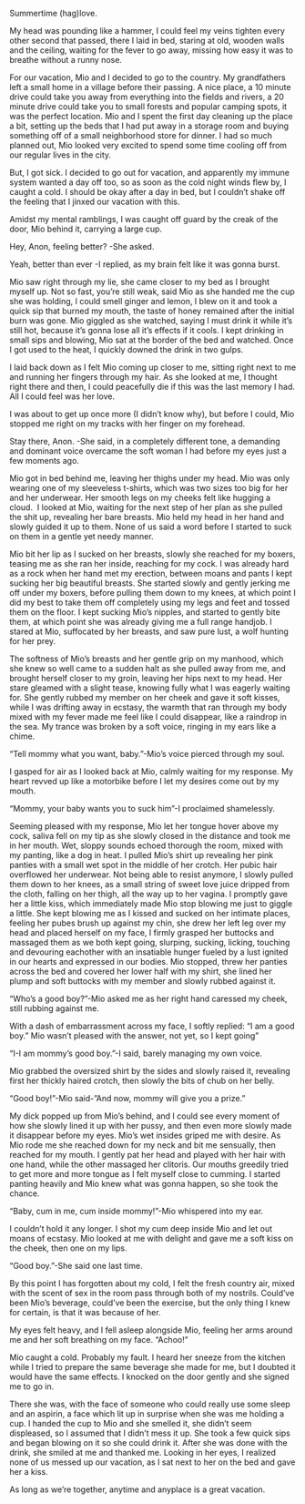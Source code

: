 Summertime (hag)love.

My head was pounding like a hammer, I could feel my veins tighten every other second that passed, there I laid in bed, staring at old, wooden walls and the ceiling, waiting for the fever to go away, missing how easy it was to breathe without a runny nose.

For our vacation, Mio and I decided to go to the country. My grandfathers left a small home in a village before their passing. A nice place, a 10 minute drive could take you away from everything into the fields and rivers, a 20 minute drive could take you to small forests and popular camping spots, it was the perfect location. Mio and I spent the first day cleaning up the place a bit, setting up the beds that I had put away in a storage room and buying something off of a small neighborhood store for dinner. I had so much planned out, Mio looked very excited to spend some time cooling off from our regular lives in the city.

But, I got sick. I decided to go out for vacation, and apparently my immune system wanted a day off too, so as soon as the cold night winds flew by, I caught a cold. I should be okay after a day in bed, but I couldn’t shake off the feeling that I jinxed our vacation with this.

Amidst my mental ramblings, I was caught off guard by the creak of the door, Mio behind it, carrying a large cup.

Hey, Anon, feeling better? -She asked.

Yeah, better than ever -I replied, as my brain felt like it was gonna burst.

Mio saw right through my lie, she came closer to my bed as I brought myself up. Not so fast, you’re still weak, said Mio as she handed me the cup she was holding, I could smell ginger and lemon, I blew on it and took a quick sip that burned my mouth, the taste of honey remained after the initial burn was gone. Mio giggled as she watched, saying I must drink it while it’s still hot, because it’s gonna lose all it’s effects if it cools. I kept drinking in small sips and blowing, Mio sat at the border of the bed and watched. Once I got used to the heat, I quickly downed the drink in two gulps.

I laid back down as I felt Mio coming up closer to me, sitting right next to me and running her fingers through my hair. As she looked at me, I thought right there and then, I could peacefully die if this was the last memory I had. All I could feel was her love.

I was about to get up once more (I didn’t know why), but before I could, Mio stopped me right on my tracks with her finger on my forehead.

Stay there, Anon. -She said, in a completely different tone, a demanding and dominant voice overcame the soft woman I had before my eyes just a few moments ago.

  Mio got in bed behind me, leaving her thighs under my head. Mio was only wearing one of my sleeveless t-shirts, which was two sizes too big for her and her underwear. Her smooth legs on my cheeks felt like hugging a cloud.  I looked at Mio, waiting for the next step of her plan as she pulled the shit up, revealing her bare breasts. Mio held my head in her hand and slowly guided it up to them. None of us said a word before I started to suck on them in a gentle yet needy manner.

Mio bit her lip as I sucked on her breasts, slowly she reached for my boxers, teasing me as she ran her inside, reaching for my cock. I was already hard as a rock when  her hand met my erection, between moans and pants I kept sucking her big beautiful breasts. She started slowly and gently jerking me off under my boxers, before pulling them down to my knees, at which point I did my best to take them off completely using my legs and feet and tossed them on the floor. I kept sucking Mio’s nipples, and started to gently bite them, at which point she was already giving me a full range handjob. I stared at Mio, suffocated by her breasts, and saw pure lust, a wolf hunting for her prey.

The softness of Mio’s breasts and her gentle grip on my manhood, which she knew so well came to a sudden halt as she pulled away from me, and brought herself closer to my groin, leaving her hips next to my head. Her stare gleamed with a slight tease, knowing fully what I was eagerly waiting for. She gently rubbed my member on her cheek and gave it soft kisses, while I was drifting away in ecstasy, the warmth that ran through my body mixed with my fever made me feel like I could disappear, like a raindrop in the sea. My trance was broken by a soft voice, ringing in my ears like a chime.

“Tell mommy what you want, baby.”-Mio’s voice pierced through my soul.

I gasped for air as I looked back at Mio, calmly waiting for my response. My heart revved up like a motorbike before I let my desires come out by my mouth.

“Mommy, your baby wants you to suck him”-I proclaimed shamelessly.

Seeming pleased with my response, Mio let her tongue hover above my cock, saliva fell on my tip as she slowly closed in the distance and took me in her mouth. Wet, sloppy sounds echoed thorough the room, mixed with my panting, like a dog in heat. I pulled Mio’s shirt up revealing her pink panties with a small wet spot in the middle of her crotch. Her pubic hair overflowed her underwear. Not being able to resist anymore, I slowly pulled them down to her knees, as a small string of sweet love juice dripped from the cloth, falling on her thigh, all the way up to her vagina. I promptly gave her a little kiss, which immediately made Mio stop blowing me just to giggle a little. She kept blowing me as I kissed and sucked on her intimate places, feeling her pubes brush up against my chin, she drew her left leg over my head and placed herself on my face, I firmly grasped her buttocks and massaged them as we both kept going, slurping, sucking, licking, touching and devouring eachother with an insatiable hunger fueled by a lust ignited in our hearts and expressed in our bodies. Mio stopped, threw her panties across the bed and covered her lower half with my shirt, she lined her plump and soft buttocks with my member and slowly rubbed against it.

“Who’s a good boy?”-Mio asked me as her right hand caressed my cheek, still rubbing against me.

With a dash of embarrassment across my face, I softly replied: “I am a good boy.”
Mio wasn’t pleased with the answer, not yet, so I kept going”

“I-I am mommy’s good boy.”-I said, barely managing my own voice.

Mio grabbed the oversized shirt by the sides and slowly raised it, revealing first her thickly haired crotch, then slowly the bits of chub on her belly.

“Good boy!”-Mio said-”And now, mommy will give you a prize.”

My dick popped up from Mio’s behind, and I could see every moment of how she slowly lined it up with her pussy, and then even more slowly made it disappear before my eyes. Mio’s wet insides griped me with desire. As Mio rode me she reached down for my neck and bit me sensually, then reached for my mouth. I gently pat her head and played with her hair with one hand, while the other massaged her clitoris. Our mouths greedily tried to get more and more tongue as I felt myself close to cumming.
I started panting heavily and Mio knew what was gonna happen, so she took the chance.

“Baby, cum in me, cum inside mommy!”-Mio whispered into my ear.

I couldn’t hold it any longer. I shot my cum deep inside Mio and let out moans of ecstasy. Mio looked at me with delight and gave me a soft kiss on the cheek, then one on my lips.

“Good boy.”-She said one last time.

By this point I has forgotten about my cold, I felt the fresh country air, mixed with the scent of sex in the room pass through both of my nostrils. Could’ve been Mio’s beverage, could’ve been the exercise, but the only thing I knew for certain, is that it was because of her.

My eyes felt heavy, and I fell asleep alongside Mio, feeling her arms around me and her soft breathing on my face.
“Achoo!”

Mio caught a cold. Probably my fault. I heard her sneeze from the kitchen while I tried to prepare the same beverage she made for me, but I doubted it would have the same effects. I knocked on the door gently and she signed me to go in.

There she was, with the face of someone who could really use some sleep and an aspirin, a face which lit up in surprise when she was me holding a cup. I handed the cup to Mio and she smelled it, she didn’t seem displeased, so I assumed that I didn’t mess it up. She took a few quick sips and began blowing on it so she could drink it.
After she was done with the drink, she smiled at me and thanked me.
Looking in her eyes, I realized none of us messed up our vacation, as I sat next to her on the bed and gave her a kiss.

As long as we’re together, anytime and anyplace is a great vacation.